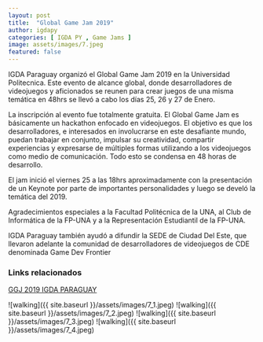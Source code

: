 ```yaml
---
layout: post
title:  "Global Game Jam 2019"
author: igdapy
categories: [ IGDA PY , Game Jams ]
image: assets/images/7.jpeg
featured: false
---
```

IGDA Paraguay organizó el Global Game Jam 2019 en la Universidad Politecnica. Este evento de alcance global, donde desarrolladores de videojuegos y aficionados se reunen para crear juegos de una misma temática en 48hrs se llevó a cabo los días 25, 26 y 27 de Enero.

La inscripción al evento fue totalmente gratuita. El Global Game Jam es básicamente un hackathon enfocado en videojuegos. El objetivo es que los desarrolladores, e interesados en involucrarse en este desafiante mundo, puedan trabajar en conjunto, impulsar su creatividad, compartir experiencias y expresarse de múltiples formas utilizando a los videojuegos como medio de comunicación. Todo esto se condensa en 48 horas de desarrollo.

El jam inició el viernes 25 a las 18hrs aproximadamente con la presentación de un Keynote por parte de importantes personalidades y luego se develó la temática del 2019.

Agradecimientos especiales a la Facultad Politécnica de la UNA, al Club de Informática de la FP-UNA y a la Representación Estudiantil de la FP-UNA.

IGDA Paraguay también ayudó a difundir la SEDE de Ciudad Del Este, que llevaron adelante la comunidad de desarrolladores de videojuegos de CDE denominada Game Dev Frontier

### Links relacionados
[GGJ 2019 IGDA PARAGUAY][igda-ggj19]

[igda-ggj19]:http://www.igda.org.py/eventos/ggj2019

![walking]({{ site.baseurl }}/assets/images/7_1.jpeg)
![walking]({{ site.baseurl }}/assets/images/7_2.jpeg)
![walking]({{ site.baseurl }}/assets/images/7_3.jpeg)
![walking]({{ site.baseurl }}/assets/images/7_4.jpeg)